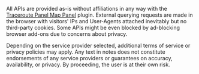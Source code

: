 All APIs are provided as-is without affiliations in any way with the [Traceroute Panel Map Panel](https://github.com/Gowee/traceroute-map-panel) plugin. External querying requests are made in the browser with visitors' IPs and User-Agents attached inevitably but no third-party cookies. Some APIs might be even blocked by ad-blocking browser add-ons due to concerns about privacy.

Depending on the service provider selected, additional terms of service or privacy policies may apply. Any text in notes does not constitute endorsements of any service providers or guarantees on accuracy, availability, or privacy. By proceeding, the user is at their own risk.
